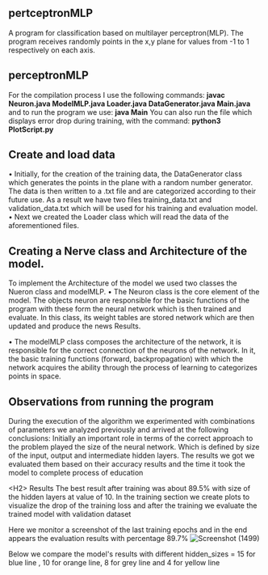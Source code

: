 <H2>pertceptronMLP</H2> 
A program for classification based on multilayer perceptron(MLP). The program receives randomly points in the x,y plane for values from -1 to 1 respectively on each axis.

<H2>perceptronMLP</H2>
For the compilation process I use the following commands:
<b>javac Neuron.java ModelMLP.java Loader.java DataGenerator.java Main.java</b>
and to run the program we use: 
<b>java Main</b>
You can also run the file <PlotScript.py> which displays error drop during training, with the command:
<b> python3 PlotScript.py </b>

<H2> Create and load data </H2>

• Initially, for the creation of the training data, the DataGenerator class which generates the points in the plane with a random number generator. 
The data is then written to a .txt file and are categorized according to their future use. As a result we have two files training_data.txt and validation_data.txt
which will be used for his training and evaluation model.
• Next we created the Loader class which will read the data of the aforementioned files.

<H2>Creating a Nerve class and Architecture of the model.</H2>

To implement the Architecture of the model we used two classes the Nueron class and modelMLP.
• The Neuron class is the core element of the model. The objects neuron are responsible for the basic functions of the program with
these form the neural network which is then trained and evaluate. In this class, its weight tables are stored network which are then 
updated and produce the news Results.

• The modelMLP class composes the architecture of the network, it is responsible for the correct connection of the neurons of the network. 
In it, the basic training functions (forward, backpropagation) with which the network acquires the ability through the process of learning to
categorizes points in space.

<H2> Observations from running the program </H2>
During the execution of the algorithm we experimented with combinations of parameters we analyzed previously and arrived at the following
conclusions:
Initially an important role in terms of the correct approach to the problem played the size of the neural network. Which is defined by
size of the input, output and intermediate hidden layers. The results we got we evaluated them based on their accuracy results and the time 
it took the model to complete process of education

<Η2> Results </H2>
The best result after training was about 89.5% with size of the hidden layers at value of 10.
In the training section we create plots to visualize the drop of the training loss and after the training we evaluate the trained model with validation dataset

Here we monitor a screenshot of the last training epochs and in the end appears the evaluation results with percentage 89.7%
![Screenshot (1499)](https://github.com/GiorgosDrog/prtceptronMLP/assets/72260809/448277ee-4d23-43b7-81f7-f2b5f1e7e16d)

Below we compare the model's results with different hidden_sizes = 15 for blue line , 10 for orange line, 8 for grey line and 4 for yellow line 


